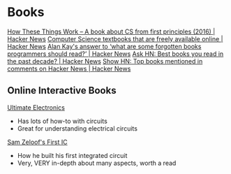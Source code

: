 # Books

[How These Things Work – A book about CS from first principles (2016) | Hacker News](https://news.ycombinator.com/item?id=22346349)
[Computer Science textbooks that are freely available online | Hacker News](https://news.ycombinator.com/item?id=25572852)
[Alan Kay's answer to ‘what are some forgotten books programmers should read?’ | Hacker News](https://news.ycombinator.com/item?id=20653453)
[Ask HN: Best books you read in the past decade? | Hacker News](https://news.ycombinator.com/item?id=21900498)
[Show HN: Top books mentioned in comments on Hacker News | Hacker News](https://news.ycombinator.com/item?id=12365693)

## Online Interactive Books

[Ultimate Electronics](https://ultimateelectronicsbook.com/)
- Has lots of how-to with circuits
- Great for understanding electrical circuits

[Sam Zeloof's First IC](http://sam.zeloof.xyz/first-ic/)
- How he built his first integrated circuit
- Very, VERY in-depth about many aspects, worth a read
